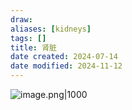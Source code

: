 ```yaml
---
draw:
aliases: [kidneys]
tags: []
title: 肾脏
date created: 2024-07-14
date modified: 2024-11-12
---
```


![image.png|1000](https://imagehosting4picgo.oss-cn-beijing.aliyuncs.com/imagehosting/fix-dir%2Fpicgo%2Fpicgo-clipboard-images%2F2024%2F07%2F14%2F22-24-09-784108336cbd98fc13843f154e784d3f-20240714222409-c220fa.png)
